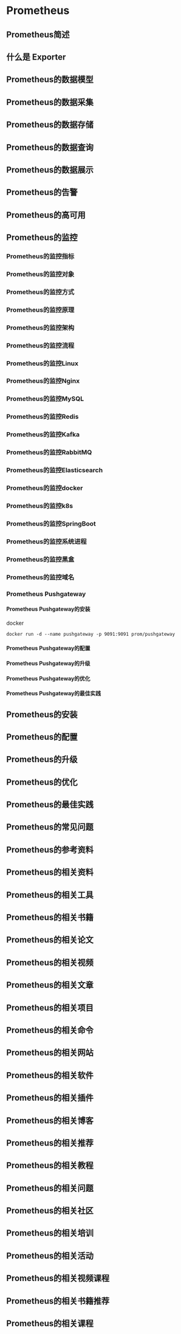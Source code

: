 # Prometheus

## Prometheus简述

## 什么是 Exporter

## Prometheus的数据模型

## Prometheus的数据采集

## Prometheus的数据存储

## Prometheus的数据查询

## Prometheus的数据展示

## Prometheus的告警

## Prometheus的高可用

## Prometheus的监控

### Prometheus的监控指标

### Prometheus的监控对象

### Prometheus的监控方式

### Prometheus的监控原理

### Prometheus的监控架构

### Prometheus的监控流程

### Prometheus的监控Linux

### Prometheus的监控Nginx

### Prometheus的监控MySQL

### Prometheus的监控Redis

### Prometheus的监控Kafka

### Prometheus的监控RabbitMQ

### Prometheus的监控Elasticsearch

### Prometheus的监控docker

### Prometheus的监控k8s

### Prometheus的监控SpringBoot

### Prometheus的监控系统进程

### Prometheus的监控黑盒

### Prometheus的监控域名

### Prometheus Pushgateway

#### Prometheus Pushgateway的安装

docker

```shell
docker run -d --name pushgateway -p 9091:9091 prom/pushgateway
```

#### Prometheus Pushgateway的配置

#### Prometheus Pushgateway的升级

#### Prometheus Pushgateway的优化

#### Prometheus Pushgateway的最佳实践

## Prometheus的安装

## Prometheus的配置

## Prometheus的升级

## Prometheus的优化

## Prometheus的最佳实践

## Prometheus的常见问题

## Prometheus的参考资料

## Prometheus的相关资料

## Prometheus的相关工具

## Prometheus的相关书籍

## Prometheus的相关论文

## Prometheus的相关视频

## Prometheus的相关文章

## Prometheus的相关项目

## Prometheus的相关命令

## Prometheus的相关网站

## Prometheus的相关软件

## Prometheus的相关插件

## Prometheus的相关博客

## Prometheus的相关推荐

## Prometheus的相关教程

## Prometheus的相关问题

## Prometheus的相关社区

## Prometheus的相关培训

## Prometheus的相关活动

## Prometheus的相关视频课程

## Prometheus的相关书籍推荐

## Prometheus的相关课程

